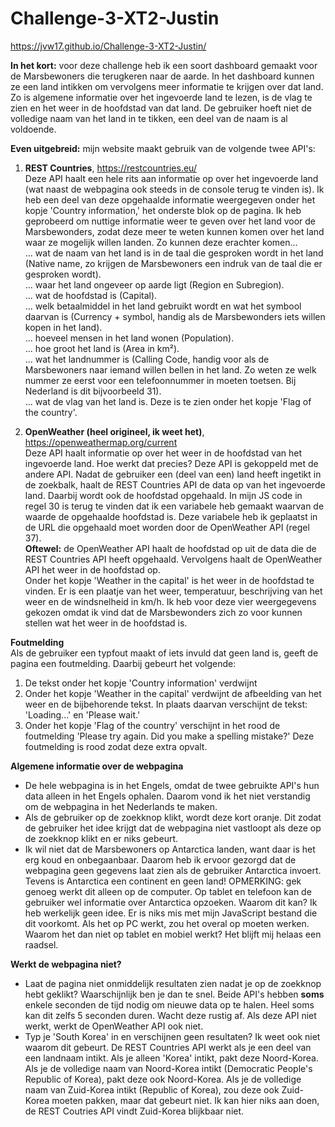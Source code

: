 # Challenge-3-XT2-Justin

https://jvw17.github.io/Challenge-3-XT2-Justin/

<b>In het kort:</b> voor deze challenge heb ik een soort dashboard gemaakt voor de Marsbewoners die terugkeren naar de aarde. In het dashboard kunnen ze een land intikken om vervolgens meer informatie te krijgen over dat land. Zo is algemene informatie over het ingevoerde land te lezen, is de vlag te zien en het weer in de hoofdstad van dat land. De gebruiker hoeft niet de volledige naam van het land in te tikken, een deel van de naam is al voldoende.

<b>Even uitgebreid:</b> mijn website maakt gebruik van de volgende twee API's:

1. <b>REST Countries</b>, https://restcountries.eu/<br/>
Deze API haalt een hele rits aan informatie op over het ingevoerde land (wat naast de webpagina ook steeds in de console terug te vinden is). Ik heb een deel van deze opgehaalde informatie weergegeven onder het kopje 'Country information,' het onderste blok op de pagina. Ik heb geprobeerd om nuttige informatie weer te geven over het land voor de Marsbewonders, zodat deze meer te weten kunnen komen over het land waar ze mogelijk willen landen. Zo kunnen deze erachter komen... <br/>
 ... wat de naam van het land is in de taal die gesproken wordt in het land (Native name, zo krijgen de Marsbewoners een indruk van de  taal die er gesproken wordt). <br/>
... waar het land ongeveer op aarde ligt (Region en Subregion). <br/>
... wat de hoofdstad is (Capital). <br/>
... welk betaalmiddel in het land gebruikt wordt en wat het symbool daarvan is (Currency + symbol, handig als de Marsbewonders iets willen kopen in het land). <br/>
... hoeveel mensen in het land wonen (Population). <br/>
... hoe groot het land is (Area in km²). <br/>
... wat het landnummer is (Calling Code, handig voor als de Marsbewoners naar iemand willen bellen in het land. Zo weten ze welk nummer ze eerst voor een telefoonnummer in moeten toetsen. Bij Nederland is dit bijvoorbeeld 31). <br/>
... wat de vlag van het land is. Deze is te zien onder het kopje 'Flag of the country'.

2. <b>OpenWeather (heel origineel, ik weet het)</b>, https://openweathermap.org/current <br/>
Deze API haalt informatie op over het weer in de hoofdstad van het ingevoerde land. Hoe werkt dat precies? Deze API is gekoppeld met de andere API. Nadat de gebruiker een (deel van een) land heeft ingetikt in de zoekbalk, haalt de REST Countries API de data op van het ingevoerde land. Daarbij wordt ook de hoofdstad opgehaald. In mijn JS code in regel 30 is terug te vinden dat ik een variabele heb gemaakt waarvan de waarde de opgehaalde hoofdstad is. Deze variabele heb ik geplaatst in de URL die opgehaald moet worden door de OpenWeather API (regel 37). <br/>
<b>Oftewel:</b> de OpenWeather API haalt de hoofdstad op uit de data die de REST Countries API heeft opgehaald. Vervolgens haalt de OpenWeather API het weer in de hoofdstad op.<br/>
Onder het kopje 'Weather in the capital' is het weer in de hoofdstad te vinden. Er is een plaatje van het weer, temperatuur, beschrijving van het weer en de windsnelheid in km/h. Ik heb voor deze vier weergegevens gekozen omdat ik vind dat de Marsbewonders zich zo voor kunnen stellen wat het weer in de hoofdstad is.

<b>Foutmelding</b> <br/>
Als de gebruiker een typfout maakt of iets invuld dat geen land is, geeft de pagina een foutmelding. Daarbij gebeurt het volgende:
1. De tekst onder het kopje 'Country information' verdwijnt
2. Onder het kopje 'Weather in the capital' verdwijnt de afbeelding van het weer en de bijbehorende tekst. In plaats daarvan verschijnt de tekst: 'Loading...' en 'Please wait.'
3. Onder het kopje 'Flag of the country' verschijnt in het rood de foutmelding 'Please try again. Did you make a spelling mistake?' Deze foutmelding is rood zodat deze extra opvalt.

<b>Algemene informatie over de webpagina</b> <br/>
- De hele webpagina is in het Engels, omdat de twee gebruikte API's hun data alleen in het Engels ophalen. Daarom vond ik het niet verstandig om de webpagina in het Nederlands te maken.
- Als de gebruiker op de zoekknop klikt, wordt deze kort oranje. Dit zodat de gebruiker het idee krijgt dat de webpagina niet vastloopt als deze op de zoekknop klikt en er niks gebeurt.
- Ik wil niet dat de Marsbewoners op Antarctica landen, want daar is het erg koud en onbegaanbaar. Daarom heb ik ervoor gezorgd dat de webpagina geen gegevens laat zien als de gebruiker Antarctica invoert. Tevens is Antarctica een continent en geen land! OPMERKING: gek genoeg werkt dit alleen op de computer. Op tablet en telefoon kan de gebruiker wel informatie over Antarctica opzoeken. Waarom dit kan? Ik heb werkelijk geen idee. Er is niks mis met mijn JavaScript bestand die dit voorkomt. Als het op PC werkt, zou het overal op moeten werken. Waarom het dan niet op tablet en mobiel werkt? Het blijft mij helaas een raadsel.

<b>Werkt de webpagina niet?</b><br />
- Laat de pagina niet onmiddelijk resultaten zien nadat je op de zoekknop hebt geklikt? Waarschijnlijk ben je dan te snel. Beide API's hebben <b>soms</b> enkele seconden de tijd nodig om nieuwe data op te halen. Heel soms kan dit zelfs 5 seconden duren. Wacht deze rustig af. Als deze API niet werkt, werkt de OpenWeather API ook niet.
- Typ je 'South Korea' in en verschijnen geen resultaten? Ik weet ook niet waarom dit gebeurt. De REST Countries API werkt als je een deel van een landnaam intikt. Als je alleen 'Korea' intikt, pakt deze Noord-Korea. Als je de volledige naam van Noord-Korea intikt (Democratic People's Republic of Korea), pakt deze ook Noord-Korea. Als je de volledige naam van Zuid-Korea intikt (Republic of Korea), zou deze ook Zuid-Korea moeten pakken, maar dat gebeurt niet. Ik kan hier niks aan doen, de REST Coutries API vindt Zuid-Korea blijkbaar niet. 
